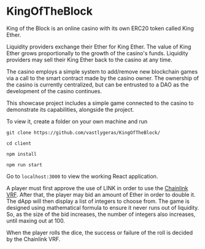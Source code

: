 # KingOfTheBlock
King of the Block is an online casino with its own ERC20 token called King Ether. 

Liquidity providers exchange their Ether for King Ether. The value of King Ether grows proportionally to the growth of the casino's funds. Liquidity providers may sell their King Ether back to the casino at any time.

The casino employs a simple system to add/remove new blockchain games via a call to the smart contract made by the casino owner. The ownership of the casino is currently centralized, but can be entrusted to a DAO as the development of the casino continues.

This showcase project includes a simple game connected to the casino to demonstrate its capabilities, alongside the project.

To view it, create a folder on your own machine and run

`git clone https://github.com/vastlygeras/KingOfTheBlock/`

`cd client`

`npm install`

`npm run start`

Go to `localhost:3000` to view the working React application.

A player must first approve the use of LINK in order to use the [Chainlink VRF](https://docs.chain.link/docs/chainlink-vrf). After that, the player may bid an amount of Ether in order to double it. The dApp will then display a list of integers to choose from. The game is designed using mathematical formula to ensure it never runs out of liquidity. So, as the size of the bid increases, the number of integers also increases, until maxing out at 100.

When the player rolls the dice, the success or failure of the roll is decided by the Chainlink VRF.
